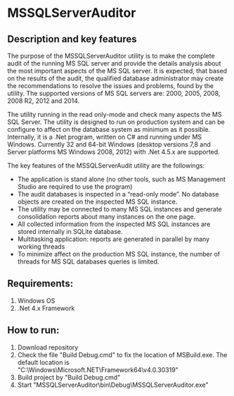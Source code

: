 # MSSQLServerAuditor

## Description and key features

The purpose of the MSSQLServerAuditor utility is to make the complete audit of the running MS SQL server and provide the details analysis about the most important aspects of the MS SQL server. It is expected, that based on the results of the audit, the qualified database administrator may create the recommendations to resolve the issues and problems, found by the utility. The supported versions of MS SQL servers are: 2000, 2005, 2008, 2008 R2, 2012 and 2014. 

The utility running in the read only-mode and check many aspects the MS SQL Server. The utility is designed to run on production system and can be configure to affect on the database system as minimum as it possible. Internally, it is a .Net program, written on C# and running under MS Windows. Currently 32 and 64-bit Windows (desktop versions 7,8 and Server platforms MS Windows 2008, 2012) with .Net 4.5.x are supported.

The key features of the MSSQLServerAudit utility are the followings:

* The application is stand alone (no other tools, such as MS Management Studio are required to use the program)
* The audit databases is inspected in a “read-only mode”. No database objects are created on the inspected MS SQL instance.
* The utility may be connected to many MS SQL instances and generate consolidation reports about many instances on the one page.
* All collected information from the inspected MS SQL instances are stored internally in SQLite database.
* Multitasking application: reports are generated in parallel by many working threads
* To minimize affect on the production MS SQL instance, the number of threads for MS SQL databases queries is limited.

## Requirements:

1. Windows OS
2. .Net 4.x Framework

## How to run:

1. Download repository
2. Check the file "Build Debug.cmd" to fix the location of MSBuild.exe. The default location is "C:\Windows\Microsoft.NET\Framework64\v4.0.30319\"
3. Build project by "Build Debug.cmd"
4. Start "MSSQLServerAuditor\bin\Debug\MSSQLServerAuditor.exe"
